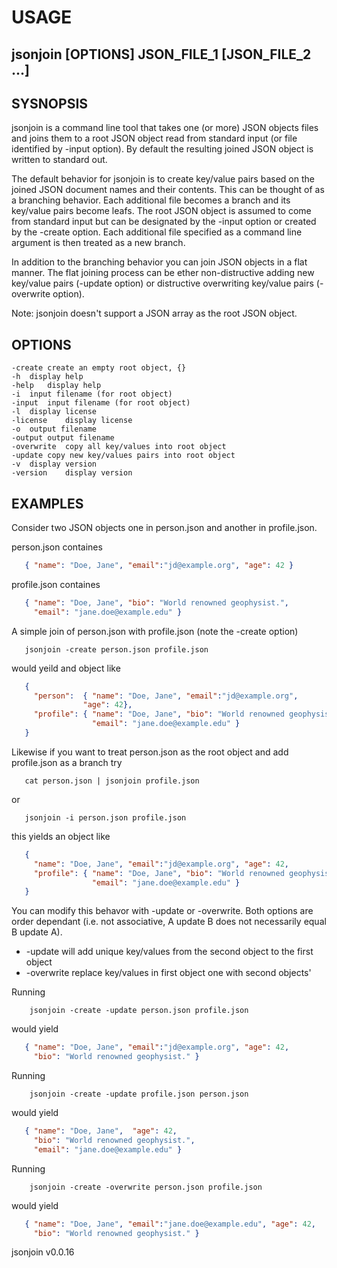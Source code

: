 
# USAGE

## jsonjoin [OPTIONS] JSON_FILE_1 [JSON_FILE_2 ...]

## SYSNOPSIS

jsonjoin is a command line tool that takes one (or more) JSON objects files 
and joins them to a root JSON object read from standard input (or 
file identified by -input option).  By default the resulting
joined JSON object is written to standard out.

The default behavior for jsonjoin is to create key/value pairs
based on the joined JSON document names and their contents. 
This can be thought of as a branching behavior. Each additional 
file becomes a branch and its key/value pairs become leafs. 
The root JSON object is assumed to come from standard input
but can be designated by the -input option or created by the
-create option. Each additional file specified as a command line
argument is then treated as a new branch.

In addition to the branching behavior you can join JSON objects in a 
flat manner.  The flat joining process can be ether non-distructive 
adding new key/value pairs (-update option) or distructive 
overwriting key/value pairs (-overwrite option).

Note: jsonjoin doesn't support a JSON array as the root JSON object.

## OPTIONS

	-create	create an empty root object, {}
	-h	display help
	-help	display help
	-i	input filename (for root object)
	-input	input filename (for root object)
	-l	display license
	-license	display license
	-o	output filename
	-output	output filename
	-overwrite	copy all key/values into root object
	-update	copy new key/values pairs into root object
	-v	display version
	-version	display version

## EXAMPLES

Consider two JSON objects one in person.json and another 
in profile.json.

person.json containes

```json
   { "name": "Doe, Jane", "email":"jd@example.org", "age": 42 }
```

profile.json containes

```json
   { "name": "Doe, Jane", "bio": "World renowned geophysist.",
     "email": "jane.doe@example.edu" }
```

A simple join of person.json with profile.json (note the 
-create option)

```shell
   jsonjoin -create person.json profile.json
```

would yeild and object like

```json
   {
     "person":  { "name": "Doe, Jane", "email":"jd@example.org", 
	 			"age": 42},
     "profile": { "name": "Doe, Jane", "bio": "World renowned geophysist.", 
                  "email": "jane.doe@example.edu" }
   }
```

Likewise if you want to treat person.json as the root object and add
profile.json as a branch try

```shell
   cat person.json | jsonjoin profile.json
```

or

```shell
   jsonjoin -i person.json profile.json
```

this yields an object like

```json
   {
     "name": "Doe, Jane", "email":"jd@example.org", "age": 42,
     "profile": { "name": "Doe, Jane", "bio": "World renowned geophysist.", 
                  "email": "jane.doe@example.edu" }
   }
```

You can modify this behavor with -update or -overwrite. Both options are
order dependant (i.e. not associative, A update B does
not necessarily equal B update A). 

+ -update will add unique key/values from the second object to the first object
+ -overwrite replace key/values in first object one with second objects'

Running

```shell
    jsonjoin -create -update person.json profile.json
```

would yield

```json
   { "name": "Doe, Jane", "email":"jd@example.org", "age": 42,
     "bio": "World renowned geophysist." }
```

Running

```shell
    jsonjoin -create -update profile.json person.json
```

would yield

```json
   { "name": "Doe, Jane",  "age": 42, 
     "bio": "World renowned geophysist.", 
     "email": "jane.doe@example.edu" }
```

Running 

```shell
    jsonjoin -create -overwrite person.json profile.json
```

would yield

```json
   { "name": "Doe, Jane", "email":"jane.doe@example.edu", "age": 42,
     "bio": "World renowned geophysist." }
```


jsonjoin v0.0.16
